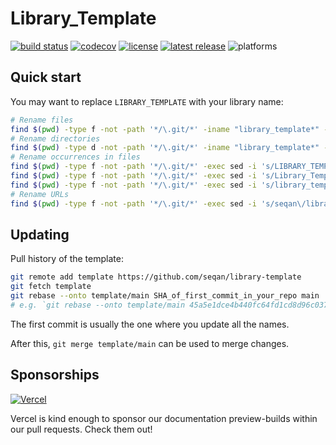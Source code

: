 # Library_Template

[![build status][1]][2]
[![codecov][3]][4]
[![license][5]][6]
[![latest release][7]][8]
![platforms][9]

<!--
    Above uses reference-style links with numbers.
    See also https://github.com/adam-p/markdown-here/wiki/Markdown-Cheatsheet#links.

    For example, `[![build status][1]][2]` evaluates to the following:
        `[link_text][2]`
        `[2]` is a reference to a link, i.e. `[link_text](https://...)`

        `[link_text]` = `[![build status][1]]`
        `[1]` is once again a reference to a link - this time an image, i.e. `[![build status](https://...)]
        `![build status]` is the text that should be displayed if the linked resource (`[1]`) is not available

    `[![build status][1]][2]` hence means:
    Show the picture linked under `[1]`. In case it cannot be displayed, show the text "build status" instead.
    The picture, or alternative text, should link to `[2]`.
-->

[1]: https://img.shields.io/github/actions/workflow/status/seqan/library-template/ci_linux.yml?branch=main&style=flat&logo=github&label=CI "Open GitHub actions page"
[2]: https://github.com/seqan/library-template/actions?query=branch%3Amain
[3]: https://codecov.io/gh/seqan/library-template/branch/main/graph/badge.svg?token=BH1FQiBBle "Open Codecov page"
[4]: https://codecov.io/gh/seqan/library-template
[5]: https://img.shields.io/badge/license-BSD-green.svg "Open Copyright page"
[6]: https://github.com/seqan/library-template/blob/main/LICENSE.md
[7]: https://img.shields.io/github/release/seqan/library-template.svg "Get the latest release"
[8]: https://github.com/seqan/library-template/releases/latest
[9]: https://img.shields.io/badge/platform-linux%20%7C%20bsd%20%7C%20osx-informational.svg

## Quick start

You may want to replace `LIBRARY_TEMPLATE` with your library name:

```bash
# Rename files
find $(pwd) -type f -not -path '*/\.git/*' -iname "library_template*" -exec bash -c 'mv $1 ${1/library_template/<your_lib>}' bash {} \;
# Rename directories
find $(pwd) -type d -not -path '*/\.git/*' -iname "library_template*" -exec bash -c 'mv $1 ${1/library_template/<your_lib>}' bash {} \;
# Rename occurrences in files
find $(pwd) -type f -not -path '*/\.git/*' -exec sed -i 's/LIBRARY_TEMPLATE/<YOUR_LIB>/g' {} \;
find $(pwd) -type f -not -path '*/\.git/*' -exec sed -i 's/Library_Template/<Your_Lib>/g' {} \;
find $(pwd) -type f -not -path '*/\.git/*' -exec sed -i 's/library_template/<your_lib>/g' {} \;
# Rename URLs
find $(pwd) -type f -not -path '*/\.git/*' -exec sed -i 's/seqan\/library-template/<repo_owner>\/<repo_name>/g' {} \;
```

## Updating

Pull history of the template:
```bash
git remote add template https://github.com/seqan/library-template
git fetch template
git rebase --onto template/main SHA_of_first_commit_in_your_repo main
# e.g. `git rebase --onto template/main 45a5e1dce4b440fc64fd1cd8d96c0370053b985a main`
```
The first commit is usually the one where you update all the names.

After this, `git merge template/main` can be used to merge changes.

## Sponsorships

[![Vercel](https://raw.githubusercontent.com/seqan/library-template/main/test/documentation/.vercel/powered-by-vercel.svg)](https://vercel.com/?utm_source=seqan&utm_campaign=oss)

Vercel is kind enough to sponsor our documentation preview-builds within our pull requests. Check them out!
